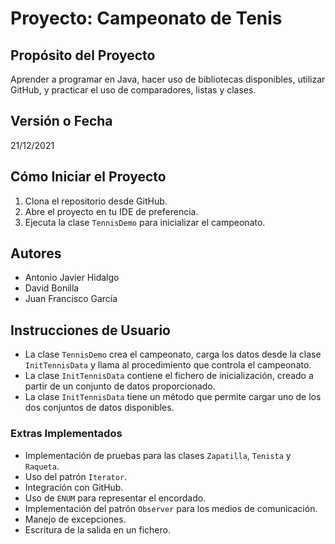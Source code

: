 # Proyecto: Campeonato de Tenis

## Propósito del Proyecto
Aprender a programar en Java, hacer uso de bibliotecas disponibles, utilizar GitHub, y practicar el uso de comparadores, listas y clases.

## Versión o Fecha
21/12/2021

## Cómo Iniciar el Proyecto
1. Clona el repositorio desde GitHub.
2. Abre el proyecto en tu IDE de preferencia.
3. Ejecuta la clase `TennisDemo` para inicializar el campeonato.

## Autores
- Antonio Javier Hidalgo
- David Bonilla
- Juan Francisco García

## Instrucciones de Usuario

- La clase `TennisDemo` crea el campeonato, carga los datos desde la clase `InitTennisData` y llama al procedimiento que controla el campeonato.
- La clase `InitTennisData` contiene el fichero de inicialización, creado a partir de un conjunto de datos proporcionado.
- La clase `InitTennisData` tiene un método que permite cargar uno de los dos conjuntos de datos disponibles.

### Extras Implementados

- Implementación de pruebas para las clases `Zapatilla`, `Tenista` y `Raqueta`.
- Uso del patrón `Iterator`.
- Integración con GitHub.
- Uso de `ENUM` para representar el encordado.
- Implementación del patrón `Observer` para los medios de comunicación.
- Manejo de excepciones.
- Escritura de la salida en un fichero.


